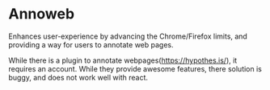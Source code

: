 # Annoweb
Enhances user-experience by advancing the Chrome/Firefox limits, and providing a way for users to annotate web pages.

While there is a plugin to annotate webpages(https://hypothes.is/), it requires an account. While they provide awesome features, there solution is buggy, and does not work well with react.
